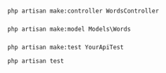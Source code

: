 ### 
```
php artisan make:controller WordsController
```

### 
```
php artisan make:model Models\Words
```

###

```
php artisan make:test YourApiTest
```

```
php artisan test
```


